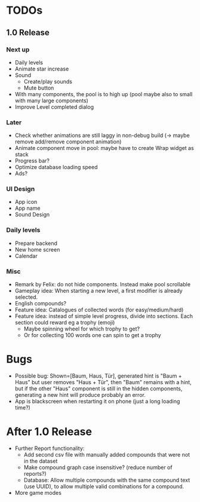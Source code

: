 # TODOs    
## 1.0 Release
### Next up

- Daily levels
- Animate star increase
- Sound
  - Create/play sounds
  - Mute button
- With many components, the pool is to high up (pool maybe also to small with many large components)
- Improve Level completed dialog

### Later
- Check whether animations are still laggy in non-debug build (-> maybe remove add/remove component animation)
- Animate component move in pool: maybe have to create Wrap widget as stack
- Progress bar?
- Optimize database loading speed
- Ads?

### UI Design
- App icon
- App name
- Sound Design

### Daily levels
- Prepare backend
- New home screen
- Calendar

### Misc
- Remark by Felix: do not hide components. Instead make pool scrollable
- Gameplay idea: When starting a new level, a first modifier is already selected.
- English compounds?
- Feature idea: Catalogues of collected words (for easy/medium/hard)
- Feature idea: instead of simple level progress, divide into sections. Each section could reward
  eg a trophy (emoji) 
  - Maybe spinning wheel for which trophy to get?
  - Or for collecting 100 words one can spin to get a trophy

# Bugs
- Possible bug: Shown=[Baum, Haus, Tür], generated hint is "Baum + Haus" but user removes "Haus + Tür",
  then "Baum" remains with a hint, but if the other "Haus" component is still in the hidden components,
  generating a new hint will produce probably an error.
- App is blackscreen when restarting it on phone (just a long loading time?)

# After 1.0 Release
- Further Report functionality:
  - Add second csv file with manually added compounds that were not in the dataset
  - Make compound graph case insensitive? (reduce number of reports?)
  - Database: Allow multiple compounds with the same compound text (use UUID), to allow multiple 
    valid combinations for a compound.
- More game modes
